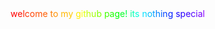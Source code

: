 <div><font color="#ff0000">w</font><font color="#ff1000">e</font><font color="#ff2000">l</font><font color="#ff3000">c</font><font color="#ff4000">o</font><font color="#ff4f00">m</font><font color="#ff5f00">e</font><font color="#ff6f00"> </font><font color="#ff7f00">t</font><font color="#ff9100">o</font><font color="#ffa400"> </font><font color="#ffb600">m</font><font color="#ffc800">y</font><font color="#ffda00"> </font><font color="#ffed00">g</font><font color="#ffff00">i</font><font color="#dfff00">t</font><font color="#bfff00">h</font><font color="#9fff00">u</font><font color="#80ff00">b</font><font color="#60ff00"> </font><font color="#40ff00">p</font><font color="#20ff00">a</font><font color="#00ff00">g</font><font color="#00ff24">e</font><font color="#00ff49">!</font><font color="#00ff6d"> </font><font color="#00ff92">i</font><font color="#00ffb6">t</font><font color="#00ffdb">s</font><font color="#00ffff"> </font><font color="#00dfff">n</font><font color="#00bfff">o</font><font color="#009fff">t</font><font color="#0080ff">h</font><font color="#0060ff">i</font><font color="#0040ff">n</font><font color="#0020ff">g</font><font color="#0000ff"> </font><font color="#1400ff">s</font><font color="#2800ff">p</font><font color="#3c00ff">e</font><font color="#4f00ff">c</font><font color="#6300ff">i</font><font color="#7700ff">a</font><font color="#8b00ff">l</font></div>
